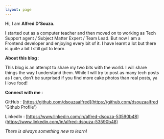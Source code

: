 ```yaml
---
layout: page
---
```

Hi, I am **Alfred D'Souza**.

I started out as a computer teacher and then moved on to working as Tech Support agent / Subject Matter Expert / Team Lead. But now I am a Frontend developer and enjoying every bit of it. I have learnt a lot but there is quite a bit I still got to learn.

**About this blog** :

This blog is an attempt to share my two bits with the world. I will share things the way I understand them. While I will try to post as many tech posts as I can, don’t be surprised if you find more cake photos than real posts, ya I love food!

**Connect with me** :

GitHub : [https://github.com/dsouzaalfred](https://github.com/dsouzaalfred 'Github Profile')

LinkedIn : [https://www.linkedin.com/in/alfred-dsouza-53590b48](https://www.linkedin.com/in/alfred-dsouza-53590b48)

_There is always something new to learn!_
